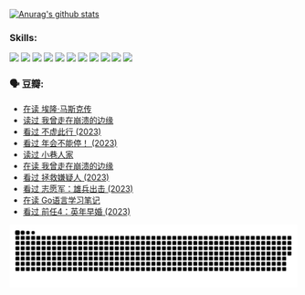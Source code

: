 
[![Anurag's github stats](https://github-readme-stats.vercel.app/api?username=w940853815)](https://github.com/anuraghazra/github-readme-stats)

### Skills:

<code><img height="32" src="https://cdn.jsdelivr.net/npm/simple-icons@v5/icons/python.svg"></code>
<code><img height="32" src="https://cdn.jsdelivr.net/npm/simple-icons@v5/icons/javascript.svg"></code>
<code><img height="32" src="https://cdn.jsdelivr.net/npm/simple-icons@v5/icons/django.svg"></code>
<code><img height="32" src="https://cdn.jsdelivr.net/npm/simple-icons@v5/icons/flask.svg"></code>
<code><img height="32" src="https://cdn.jsdelivr.net/npm/simple-icons@v5/icons/vuetify.svg"></code>
<code><img height="32" src="https://cdn.jsdelivr.net/npm/simple-icons@v5/icons/git.svg"></code>
<code><img height="32" src="https://cdn.jsdelivr.net/npm/simple-icons@v5/icons/docker.svg"></code>
<code><img height="32" src="https://cdn.jsdelivr.net/npm/simple-icons@v5/icons/postgresql.svg"></code>
<code><img height="32" src="https://cdn.jsdelivr.net/npm/simple-icons@v5/icons/elasticsearch.svg"></code>
<code><img height="32" src="https://cdn.jsdelivr.net/npm/simple-icons@v5/icons/macos.svg"></code>
<code><img height="32" src="https://cdn.jsdelivr.net/npm/simple-icons@v5/icons/linux.svg"></code>

### 🗣 豆瓣:

<!-- DOUBAN-ACTIVITIES:START -->
- [在读 埃隆·马斯克传](https://www.douban.com/people/136069238/status/4500417190/?_i=06343270)
- [读过 我曾走在崩溃的边缘](https://www.douban.com/people/136069238/status/4500416754/?_i=06343270)
- [看过 不虚此行‎ (2023)](https://www.douban.com/people/136069238/status/4499973052/?_i=06343270)
- [看过 年会不能停！‎ (2023)](https://www.douban.com/people/136069238/status/4498582002/?_i=06343270)
- [读过 小巷人家](https://www.douban.com/people/136069238/status/4489290935/?_i=06343270)
- [在读 我曾走在崩溃的边缘](https://www.douban.com/people/136069238/status/4489290559/?_i=06343270)
- [看过 拯救嫌疑人‎ (2023)](https://www.douban.com/people/136069238/status/4477421513/?_i=06343270)
- [看过 志愿军：雄兵出击‎ (2023)](https://www.douban.com/people/136069238/status/4465247367/?_i=06343270)
- [在读 Go语言学习笔记](https://www.douban.com/people/136069238/status/4459852901/?_i=06343270)
- [看过 前任4：英年早婚‎ (2023)](https://www.douban.com/people/136069238/status/4458320768/?_i=06343270)
<!-- DOUBAN-ACTIVITIES:END -->


![Snake animation](https://raw.githubusercontent.com/w940853815/w940853815/output/github-contribution-grid-snake.svg)

<!--
**w940853815/w940853815** is a ✨ _special_ ✨ repository because its `README.md` (this file) appears on your GitHub profile.

Here are some ideas to get you started:

- 🔭 I’m currently working on ...
- 🌱 I’m currently learning ...
- 👯 I’m looking to collaborate on ...
- 🤔 I’m looking for help with ...
- 💬 Ask me about ...
- 📫 How to reach me: ...
- 😄 Pronouns: ...
- ⚡ Fun fact: ...
-->
